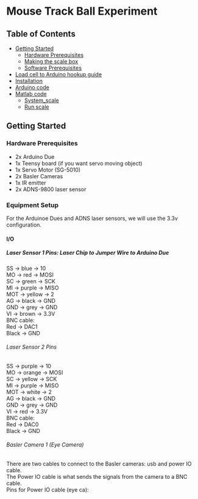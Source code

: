 # Mouse Track Ball Experiment

## Table of Contents
* [Getting Started](#getting-started)  
  * [Hardware Prerequisites](#hardware-prerequisites)  
  * [Making the scale box](#making-the-scale-box)
  * [Software Prerequisites](#software-prerequisites)
* [Load cell to Arduino hookup guide](#load-cell-to-arduino-hookup-guide)
* [Installation](#installation)
* [Arduino code](#arduino-code)
* [Matlab code](#matlab-code)
  * [System_scale](#system-scale)
  * [Run scale](#run-scale)

## Getting Started
### Hardware Prerequisites
* 2x Arduino Due
* 1x Teensy board (if you want servo moving object)
* 1x Servo Motor (SG-5010)
* 2x Basler Cameras
* 1x IR emitter 
* 2x ADNS-9800 laser sensor

### Equipment Setup
For the Arduinoe Dues and ADNS laser sensors, we will use the 3.3v configuration.

#### I/O
##### Laser Sensor 1 Pins: Laser Chip to Jumper Wire to Arduino Due  
SS -> blue -> 10  
MO -> red -> MOSI  
SC -> green -> SCK  
MI -> purple -> MISO  
MOT -> yellow -> 2   
AG -> black -> GND  
GND -> grey -> GND  
VI -> brown -> 3.3V  
	BNC cable:  
		Red -> DAC1   
		Black -> GND  
  
###### Laser Sensor 2 Pins 
SS -> purple -> 10  
MO -> orange -> MOSI  
SC -> yellow -> SCK  
MI -> purple -> MISO  
MOT -> white -> 2   
AG -> black -> GND  
GND -> grey -> GND  
VI -> red -> 3.3V  
	BNC cable:  
		Red -> DAC0   
		Black -> GND  

###### Basler Camera 1 (Eye Camera)
There are two cables to connect to the Basler cameras: usb and power IO cable.  
The Power IO cable is what sends the signals from the camera to a BNC cable.   
Pins for Power IO cable (eye ca):  

